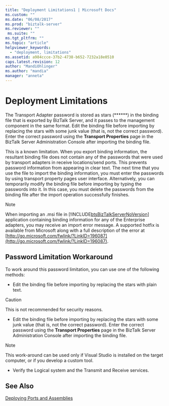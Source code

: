 ```yaml
---
title: "Deployment Limitations1 | Microsoft Docs"
ms.custom: ""
ms.date: "06/08/2017"
ms.prod: "biztalk-server"
ms.reviewer: ""
 ms.suite: ""
ms.tgt_pltfrm: ""
ms.topic: "article"
helpviewer_keywords: 
  - "deployment, limitations"
ms.assetid: a984ccce-37b2-4738-b652-7232a18e0510
caps.latest.revision: 12
author: "MandiOhlinger"
ms.author: "mandia"
manager: "anneta"
---
```

# Deployment Limitations
The Transport Adapter password is stored as stars (\*\*\*\*\*\*) in the binding file that is exported by BizTalk Server, and it passes to the management component in the same format. Edit the binding file before importing by replacing the stars with some junk value (that is, not the correct password). Enter the correct password using the **Transport Properties** page in the BizTalk Server Administration Console after importing the binding file.  
  
 This is a known limitation. When you export binding information, the resultant binding file does not contain any of the passwords that were used by transport adapters in receive locations/send ports. This prevents password information from appearing in clear text. The next time that you use the file to import the binding information, you must enter the passwords by using transport property pages user interface. Alternatively, you can temporarily modify the binding file before importing by typing the passwords into it. In this case, you must delete the passwords from the binding file after the import operation successfully finishes.  
  
> [!NOTE]
>  When importing an .msi file in [!INCLUDE[btsBizTalkServerNoVersion](../includes/btsbiztalkservernoversion-md.md)] application containing binding information for any of the Enterprise adapters, you may receive an import error message. A supported hotfix is available from Microsoft along with a full description of the error at [http://go.microsoft.com/fwlink/?LinkID=196087](http://go.microsoft.com/fwlink/?LinkID=196087).  
  
## Password Limitation Workaround  
 To work around this password limitation, you can use one of the following methods:  
  
-   Edit the binding file before importing by replacing the stars with plain text.  
  
> [!CAUTION]
>  This is not recommended for security reasons.  
  
-   Edit the binding file before importing by replacing the stars with some junk value (that is, not the correct password). Enter the correct password using the **Transport Properties** page in the BizTalk Server Administration Console after importing the binding file.  
  
> [!NOTE]
>  This work-around can be used only if Visual Studio is installed on the target computer, or if you develop a custom tool.  
  
-   Verify the Logical system and the Transmit and Receive services.  
  
## See Also  
 [Deploying Ports and Assemblies](../core/deploying-ports-and-assemblies2.md)